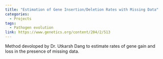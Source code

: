 ```yaml
---
title: "Estimation of Gene Insertion/Deletion Rates with Missing Data"
categories:
  - Projects
tags:
  - Pathogen evolution
link: https://www.genetics.org/content/204/2/513
---
```


Method devoloped by Dr. Utkarsh Dang to estimate rates of gene gain and loss in the presence of missing data.


